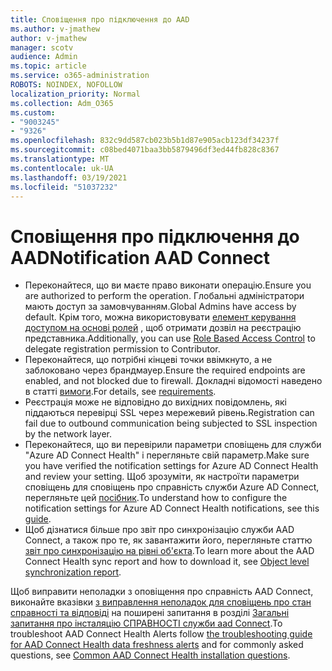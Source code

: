 ```yaml
---
title: Сповіщення про підключення до AAD
ms.author: v-jmathew
author: v-jmathew
manager: scotv
audience: Admin
ms.topic: article
ms.service: o365-administration
ROBOTS: NOINDEX, NOFOLLOW
localization_priority: Normal
ms.collection: Adm_O365
ms.custom:
- "9003245"
- "9326"
ms.openlocfilehash: 832c9dd587cb023b5b1d87e905acb123df34237f
ms.sourcegitcommit: c08bed4071baa3bb5879496df3ed44fb828c8367
ms.translationtype: MT
ms.contentlocale: uk-UA
ms.lasthandoff: 03/19/2021
ms.locfileid: "51037232"
---
```

# <a name="notification-aad-connect"></a><span data-ttu-id="83e18-102">Сповіщення про підключення до AAD</span><span class="sxs-lookup"><span data-stu-id="83e18-102">Notification AAD Connect</span></span>

- <span data-ttu-id="83e18-103">Переконайтеся, що ви маєте право виконати операцію.</span><span class="sxs-lookup"><span data-stu-id="83e18-103">Ensure you are authorized to perform the operation.</span></span> <span data-ttu-id="83e18-104">Глобальні адміністратори мають доступ за замовчуванням.</span><span class="sxs-lookup"><span data-stu-id="83e18-104">Global Admins have access by default.</span></span> <span data-ttu-id="83e18-105">Крім того, можна використовувати [елемент керування доступом на основі ролей](https://docs.microsoft.com/azure/active-directory/connect-health/active-directory-aadconnect-health-operations) , щоб отримати дозвіл на реєстрацію представника.</span><span class="sxs-lookup"><span data-stu-id="83e18-105">Additionally, you can use [Role Based Access Control](https://docs.microsoft.com/azure/active-directory/connect-health/active-directory-aadconnect-health-operations) to delegate registration permission to Contributor.</span></span>
- <span data-ttu-id="83e18-106">Переконайтеся, що потрібні кінцеві точки ввімкнуто, а не заблоковано через брандмауер.</span><span class="sxs-lookup"><span data-stu-id="83e18-106">Ensure the required endpoints are enabled, and not blocked due to firewall.</span></span> <span data-ttu-id="83e18-107">Докладні відомості наведено в статті [вимоги](https://docs.microsoft.com/azure/active-directory/hybrid/how-to-connect-health-agent-install).</span><span class="sxs-lookup"><span data-stu-id="83e18-107">For details, see [requirements](https://docs.microsoft.com/azure/active-directory/hybrid/how-to-connect-health-agent-install).</span></span>
- <span data-ttu-id="83e18-108">Реєстрація може не відповідно до вихідних повідомлень, які піддаються перевірці SSL через мережевий рівень.</span><span class="sxs-lookup"><span data-stu-id="83e18-108">Registration can fail due to outbound communication being subjected to SSL inspection by the network layer.</span></span>
- <span data-ttu-id="83e18-109">Переконайтеся, що ви перевірили параметри сповіщень для служби "Azure AD Connect Health" і перегляньте свій параметр.</span><span class="sxs-lookup"><span data-stu-id="83e18-109">Make sure you have verified the notification settings for Azure AD Connect Health and review your setting.</span></span> <span data-ttu-id="83e18-110">Щоб зрозуміти, як настроїти параметри сповіщень для сповіщень про справність служби Azure AD Connect, перегляньте цей [посібник](https://docs.microsoft.com/azure/active-directory/hybrid/how-to-connect-health-operations).</span><span class="sxs-lookup"><span data-stu-id="83e18-110">To understand how to configure the notification settings for Azure AD Connect Health notifications, see this [guide](https://docs.microsoft.com/azure/active-directory/hybrid/how-to-connect-health-operations).</span></span>
- <span data-ttu-id="83e18-111">Щоб дізнатися більше про звіт про синхронізацію служби AAD Connect, а також про те, як завантажити його, перегляньте статтю [звіт про синхронізацію на рівні об'єкта](https://docs.microsoft.com/azure/active-directory/hybrid/how-to-connect-health-sync).</span><span class="sxs-lookup"><span data-stu-id="83e18-111">To learn more about the AAD Connect Health sync report and how to download it, see [Object level synchronization report](https://docs.microsoft.com/azure/active-directory/hybrid/how-to-connect-health-sync).</span></span>

<span data-ttu-id="83e18-112">Щоб виправити неполадки з оповіщення про справність AAD Connect, виконайте вказівки [з виправлення неполадок для сповіщень про стан справності та відповіді](https://docs.microsoft.com/azure/active-directory/hybrid/how-to-connect-health-data-freshness) на поширені запитання в розділі [Загальні запитання про інсталяцію СПРАВНОСТІ служби aad Connect](https://docs.microsoft.com/azure/active-directory/hybrid/reference-connect-health-faq).</span><span class="sxs-lookup"><span data-stu-id="83e18-112">To troubleshoot AAD Connect Health Alerts follow [the troubleshooting guide for AAD Connect Health data freshness alerts](https://docs.microsoft.com/azure/active-directory/hybrid/how-to-connect-health-data-freshness) and for commonly asked questions, see [Common AAD Connect Health installation questions](https://docs.microsoft.com/azure/active-directory/hybrid/reference-connect-health-faq).</span></span>
